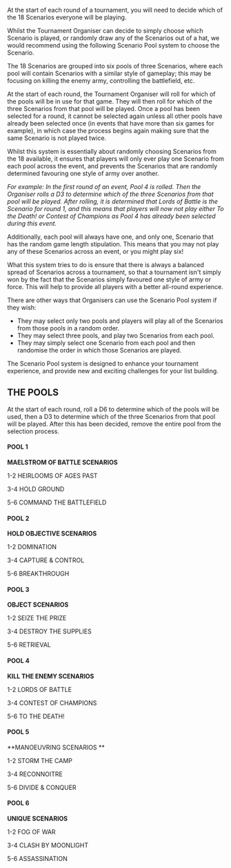 ﻿At the start of each round of a tournament, you will need to decide which of the 18 Scenarios everyone will be playing.

Whilst the Tournament Organiser can decide to simply choose which Scenario is played, or randomly draw any of the Scenarios out of a hat, we would recommend using the following Scenario Pool system to choose the Scenario.

The 18 Scenarios are grouped into six pools of three Scenarios, where each pool will contain Scenarios with a similar style of gameplay; this may be focusing on killing the enemy army, controlling the battlefield, etc.

At the start of each round, the Tournament Organiser will roll for which of the pools will be in use for that game. They will then roll for which of the three Scenarios from that pool will be played. Once a pool has been selected for a round, it cannot be selected again unless all other pools have already been selected once (in events that have more than six games for example), in which case the process begins again making sure that the same Scenario is not played twice.

Whilst this system is essentially about randomly choosing Scenarios from the 18 available, it ensures that players will only ever play one Scenario from each pool across the event, and prevents the Scenarios that are randomly determined favouring one style of army over another. 

*For example: In the first round of an event, Pool 4 is rolled. Then the Organiser rolls a D3 to determine which of the three Scenarios from that pool will be played. After rolling, it is determined that Lords of Battle is the Scenario for round 1, and this means that players will now not play either To the Death! or Contest of Champions as Pool 4 has already been selected during this event.*

Additionally, each pool will always have one, and only one, Scenario that has the random game length stipulation. This means that you may not play any of these Scenarios across an event, or you might play six!

What this system tries to do is ensure that there is always a balanced spread of Scenarios across a tournament, so that a tournament isn't simply won by the fact that the Scenarios simply favoured one style of army or force. This will help to provide all players with a better all-round
experience.

There are other ways that Organisers can use the Scenario Pool system if they wish:

* They may select only two pools and players will play all of the Scenarios from those pools in a random order.
* They may select three pools, and play two Scenarios from each pool.
* They may simply select one Scenario from each pool and then randomise the order in which those Scenarios are played.

The Scenario Pool system is designed to enhance your tournament experience, and provide new and exciting challenges for your list building.

## THE POOLS

At the start of each round, roll a D6 to determine which of the pools will be used, then a D3 to determine which of the three Scenarios from that pool will be played. After this has been decided, remove the entire pool from the selection process.

#### POOL 1

**MAELSTROM OF BATTLE SCENARIOS**

1-2 HEIRLOOMS OF AGES PAST

3-4 HOLD GROUND

5-6 COMMAND THE BATTLEFIELD

#### POOL 2 

**HOLD OBJECTIVE SCENARIOS**

1-2 DOMINATION

3-4 CAPTURE & CONTROL

5-6 BREAKTHROUGH

#### POOL 3 

**OBJECT SCENARIOS**

1-2 SEIZE THE PRIZE

3-4 DESTROY THE SUPPLIES

5-6 RETRIEVAL

#### POOL 4 

**KILL THE ENEMY SCENARIOS**

1-2 LORDS OF BATTLE

3-4 CONTEST OF CHAMPIONS 

5-6 TO THE DEATH!


#### POOL 5 

**MANOEUVRING SCENARIOS **

1-2 STORM THE CAMP

3-4 RECONNOITRE 

5-6 DIVIDE & CONQUER

#### POOL 6 

**UNIQUE SCENARIOS**

1-2 FOG OF WAR

3-4 CLASH BY MOONLIGHT

5-6 ASSASSINATION
